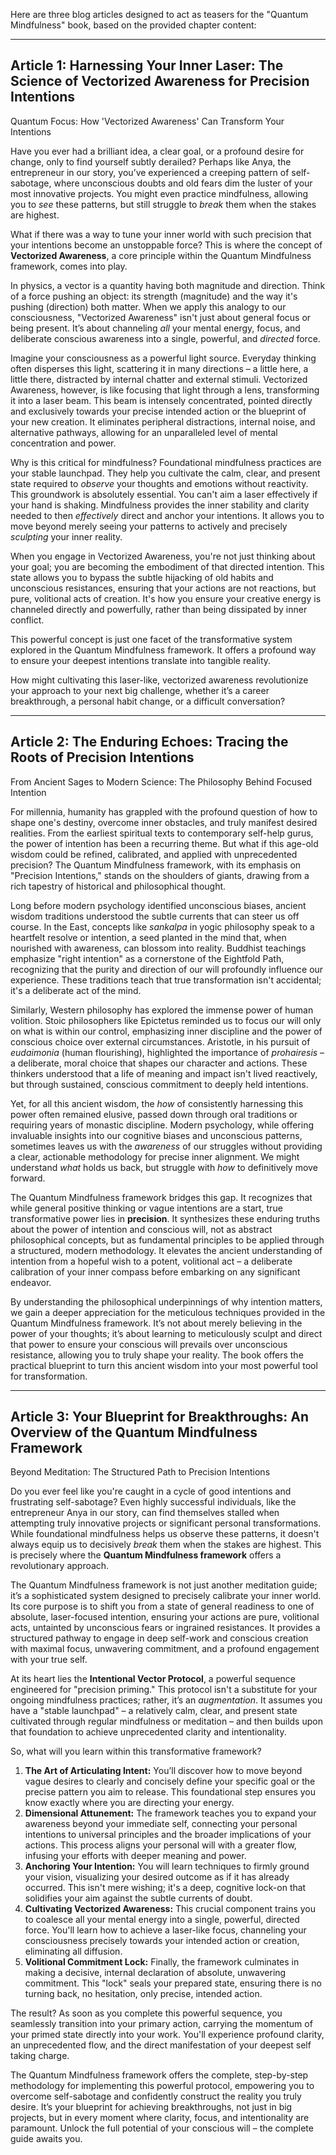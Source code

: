 Here are three blog articles designed to act as teasers for the "Quantum Mindfulness" book, based on the provided chapter content:

---

## Article 1: Harnessing Your Inner Laser: The Science of Vectorized Awareness for Precision Intentions

 Quantum Focus: How 'Vectorized Awareness' Can Transform Your Intentions

Have you ever had a brilliant idea, a clear goal, or a profound desire for change, only to find yourself subtly derailed? Perhaps like Anya, the entrepreneur in our story, you’ve experienced a creeping pattern of self-sabotage, where unconscious doubts and old fears dim the luster of your most innovative projects. You might even practice mindfulness, allowing you to *see* these patterns, but still struggle to *break* them when the stakes are highest.

What if there was a way to tune your inner world with such precision that your intentions become an unstoppable force? This is where the concept of **Vectorized Awareness**, a core principle within the Quantum Mindfulness framework, comes into play.

In physics, a vector is a quantity having both magnitude and direction. Think of a force pushing an object: its strength (magnitude) and the way it's pushing (direction) both matter. When we apply this analogy to our consciousness, "Vectorized Awareness" isn't just about general focus or being present. It’s about channeling *all* your mental energy, focus, and deliberate conscious awareness into a single, powerful, and *directed* force.

Imagine your consciousness as a powerful light source. Everyday thinking often disperses this light, scattering it in many directions – a little here, a little there, distracted by internal chatter and external stimuli. Vectorized Awareness, however, is like focusing that light through a lens, transforming it into a laser beam. This beam is intensely concentrated, pointed directly and exclusively towards your precise intended action or the blueprint of your new creation. It eliminates peripheral distractions, internal noise, and alternative pathways, allowing for an unparalleled level of mental concentration and power.

Why is this critical for mindfulness? Foundational mindfulness practices are your stable launchpad. They help you cultivate the calm, clear, and present state required to *observe* your thoughts and emotions without reactivity. This groundwork is absolutely essential. You can't aim a laser effectively if your hand is shaking. Mindfulness provides the inner stability and clarity needed to then *effectively* direct and anchor your intentions. It allows you to move beyond merely seeing your patterns to actively and precisely *sculpting* your inner reality.

When you engage in Vectorized Awareness, you're not just thinking about your goal; you are becoming the embodiment of that directed intention. This state allows you to bypass the subtle hijacking of old habits and unconscious resistances, ensuring that your actions are not reactions, but pure, volitional acts of creation. It's how you ensure your creative energy is channeled directly and powerfully, rather than being dissipated by inner conflict.

This powerful concept is just one facet of the transformative system explored in the Quantum Mindfulness framework. It offers a profound way to ensure your deepest intentions translate into tangible reality.

How might cultivating this laser-like, vectorized awareness revolutionize your approach to your next big challenge, whether it’s a career breakthrough, a personal habit change, or a difficult conversation?

---

## Article 2: The Enduring Echoes: Tracing the Roots of Precision Intentions

 From Ancient Sages to Modern Science: The Philosophy Behind Focused Intention

For millennia, humanity has grappled with the profound question of how to shape one's destiny, overcome inner obstacles, and truly manifest desired realities. From the earliest spiritual texts to contemporary self-help gurus, the power of intention has been a recurring theme. But what if this age-old wisdom could be refined, calibrated, and applied with unprecedented precision? The Quantum Mindfulness framework, with its emphasis on "Precision Intentions," stands on the shoulders of giants, drawing from a rich tapestry of historical and philosophical thought.

Long before modern psychology identified unconscious biases, ancient wisdom traditions understood the subtle currents that can steer us off course. In the East, concepts like *sankalpa* in yogic philosophy speak to a heartfelt resolve or intention, a seed planted in the mind that, when nourished with awareness, can blossom into reality. Buddhist teachings emphasize "right intention" as a cornerstone of the Eightfold Path, recognizing that the purity and direction of our will profoundly influence our experience. These traditions teach that true transformation isn't accidental; it's a deliberate act of the mind.

Similarly, Western philosophy has explored the immense power of human volition. Stoic philosophers like Epictetus reminded us to focus our will only on what is within our control, emphasizing inner discipline and the power of conscious choice over external circumstances. Aristotle, in his pursuit of *eudaimonia* (human flourishing), highlighted the importance of *prohairesis* – a deliberate, moral choice that shapes our character and actions. These thinkers understood that a life of meaning and impact isn't lived reactively, but through sustained, conscious commitment to deeply held intentions.

Yet, for all this ancient wisdom, the *how* of consistently harnessing this power often remained elusive, passed down through oral traditions or requiring years of monastic discipline. Modern psychology, while offering invaluable insights into our cognitive biases and unconscious patterns, sometimes leaves us with the *awareness* of our struggles without providing a clear, actionable methodology for precise inner alignment. We might understand *what* holds us back, but struggle with *how* to definitively move forward.

The Quantum Mindfulness framework bridges this gap. It recognizes that while general positive thinking or vague intentions are a start, true transformative power lies in **precision**. It synthesizes these enduring truths about the power of intention and conscious will, not as abstract philosophical concepts, but as fundamental principles to be applied through a structured, modern methodology. It elevates the ancient understanding of intention from a hopeful wish to a potent, volitional act – a deliberate calibration of your inner compass before embarking on any significant endeavor.

By understanding the philosophical underpinnings of why intention matters, we gain a deeper appreciation for the meticulous techniques provided in the Quantum Mindfulness framework. It’s not about merely believing in the power of your thoughts; it’s about learning to meticulously sculpt and direct that power to ensure your conscious will prevails over unconscious resistance, allowing you to truly shape your reality. The book offers the practical blueprint to turn this ancient wisdom into your most powerful tool for transformation.

---

## Article 3: Your Blueprint for Breakthroughs: An Overview of the Quantum Mindfulness Framework

 Beyond Meditation: The Structured Path to Precision Intentions

Do you ever feel like you're caught in a cycle of good intentions and frustrating self-sabotage? Even highly successful individuals, like the entrepreneur Anya in our story, can find themselves stalled when attempting truly innovative projects or significant personal transformations. While foundational mindfulness helps us observe these patterns, it doesn't always equip us to decisively *break* them when the stakes are highest. This is precisely where the **Quantum Mindfulness framework** offers a revolutionary approach.

The Quantum Mindfulness framework is not just another meditation guide; it’s a sophisticated system designed to precisely calibrate your inner world. Its core purpose is to shift you from a state of general readiness to one of absolute, laser-focused intention, ensuring your actions are pure, volitional acts, untainted by unconscious fears or ingrained resistances. It provides a structured pathway to engage in deep self-work and conscious creation with maximal focus, unwavering commitment, and a profound engagement with your true self.

At its heart lies the **Intentional Vector Protocol**, a powerful sequence engineered for "precision priming." This protocol isn't a substitute for your ongoing mindfulness practices; rather, it’s an *augmentation*. It assumes you have a "stable launchpad" – a relatively calm, clear, and present state cultivated through regular mindfulness or meditation – and then builds upon that foundation to achieve unprecedented clarity and intentionality.

So, what will you learn within this transformative framework?

1.  **The Art of Articulating Intent:** You’ll discover how to move beyond vague desires to clearly and concisely define your specific goal or the precise pattern you aim to release. This foundational step ensures you know exactly where you are directing your energy.
2.  **Dimensional Attunement:** The framework teaches you to expand your awareness beyond your immediate self, connecting your personal intentions to universal principles and the broader implications of your actions. This process aligns your personal will with a greater flow, infusing your efforts with deeper meaning and power.
3.  **Anchoring Your Intention:** You will learn techniques to firmly ground your vision, visualizing your desired outcome as if it has already occurred. This isn't mere wishing; it's a deep, cognitive lock-on that solidifies your aim against the subtle currents of doubt.
4.  **Cultivating Vectorized Awareness:** This crucial component trains you to coalesce all your mental energy into a single, powerful, directed force. You'll learn how to achieve a laser-like focus, channeling your consciousness precisely towards your intended action or creation, eliminating all diffusion.
5.  **Volitional Commitment Lock:** Finally, the framework culminates in making a decisive, internal declaration of absolute, unwavering commitment. This "lock" seals your prepared state, ensuring there is no turning back, no hesitation, only precise, intended action.

The result? As soon as you complete this powerful sequence, you seamlessly transition into your primary action, carrying the momentum of your primed state directly into your work. You'll experience profound clarity, an unprecedented flow, and the direct manifestation of your deepest self taking charge.

The Quantum Mindfulness framework offers the complete, step-by-step methodology for implementing this powerful protocol, empowering you to overcome self-sabotage and confidently construct the reality you truly desire. It’s your blueprint for achieving breakthroughs, not just in big projects, but in every moment where clarity, focus, and intentionality are paramount. Unlock the full potential of your conscious will – the complete guide awaits you.